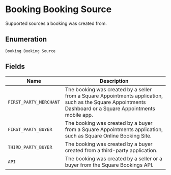 
# Booking Booking Source

Supported sources a booking was created from.

## Enumeration

`Booking Booking Source`

## Fields

| Name | Description |
|  --- | --- |
| `FIRST_PARTY_MERCHANT` | The booking was created by a seller from a Square Appointments application, such as the Square Appointments Dashboard or a Square Appointments mobile app. |
| `FIRST_PARTY_BUYER` | The booking was created by a buyer from a Square Appointments application, such as Square Online Booking Site. |
| `THIRD_PARTY_BUYER` | The booking was created by a buyer created from a third-party application. |
| `API` | The booking was created by a seller or a buyer from the Square Bookings API. |

